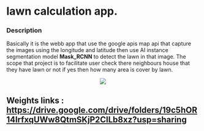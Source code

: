# lawn calculation app.

### Description
Basically it is the webb app that use the google apis map api that capture the images using the longitude and latitude then use AI instance segmentation model
**Mask_RCNN** to detect the lawn in that image. The scope that project is to facilitate user check there neighbours house that they have lawn or not if yes then how many area is cover by lawn.

<p align="center">
<img width="auto" height="auto" src="images/interface.png" />
</p>
















## Weights links : https://drive.google.com/drive/folders/19c5hOR14lrfxqUWw8QtmSKjP2CILb8xz?usp=sharing
